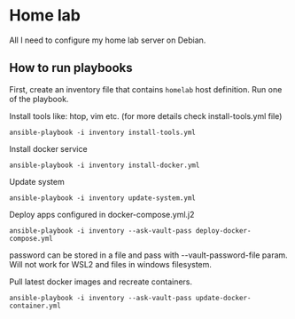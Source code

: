 # Home lab
All I need to configure my home lab server on Debian.

## How to run playbooks
First, create an inventory file that contains `homelab` host definition.
Run one of the playbook.

Install tools like: htop, vim etc. (for more details check install-tools.yml file)
```shell 
ansible-playbook -i inventory install-tools.yml
```

Install docker service
```shell
ansible-playbook -i inventory install-docker.yml
```

Update system
```shell
ansible-playbook -i inventory update-system.yml
```

Deploy apps configured in docker-compose.yml.j2
```shell
ansible-playbook -i inventory --ask-vault-pass deploy-docker-compose.yml
```
password can be stored in a file and pass with --vault-password-file param. 
Will not work for WSL2 and files in windows filesystem.

Pull latest docker images and recreate containers.
```shell
ansible-playbook -i inventory --ask-vault-pass update-docker-container.yml
```